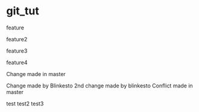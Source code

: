 # git_tut


feature

feature2

feature3

feature4

Change made in master

Change made by Blinkesto
2nd change made by blinkesto
Conflict made in master

test
test2
test3
